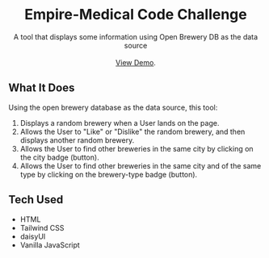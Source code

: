 <br/>
<p align="center">
  <h1 align="center">Empire-Medical Code Challenge</h1>

  <p align="center">
    A tool that displays some information using Open Brewery DB as the data source
    <br/>
    <br/>
    <a href="https://em-code-challenge-production.up.railway.app/" target="_blank">View Demo</a>.
  </p>
</p>



## What It Does

Using the open brewery database as the data source, this tool:

1. Displays a random brewery when a User lands on the page.
2. Allows the User to "Like" or "Dislike" the random brewery, and then displays another random brewery.
3. Allows the User to find other breweries in the same city by clicking on the city badge (button).
4. Allows the User to find other breweries in the same city and of the same type by clicking on the brewery-type badge (button).

## Tech Used

- HTML
- Tailwind CSS
- daisyUI
- Vanilla JavaScript
